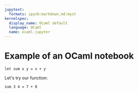 ```yaml
---
jupytext:
  formats: ipynb:markdown,md:myst
kernelspec:
  display_name: OCaml default
  language: OCaml
  name: ocaml-jupyter
---
```


# Example of an OCaml notebook

```{code-cell} OCaml
let sum x y = x + y
```

Let's try our function:

```{code-cell} OCaml
sum 3 4 = 7 + 0
```
